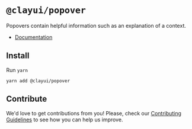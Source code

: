 # `@clayui/popover`

Popovers contain helpful information such as an explanation of a context.

-   [Documentation](https://clayui.com/docs/components/popover.html)

## Install

Run `yarn`

```shell
yarn add @clayui/popover
```

## Contribute

We'd love to get contributions from you! Please, check our [Contributing Guidelines](https://github.com/liferay/clay/blob/master/CONTRIBUTING.md) to see how you can help us improve.
